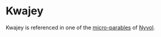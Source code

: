 # Kwajey

Kwajey is referenced in one of the [micro-parables](../calendar.md#lunar-cycles) of [Nyvol](../moons/nyvol.md).